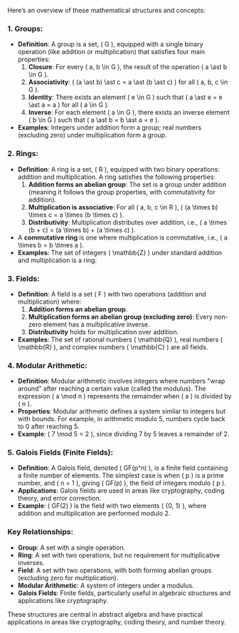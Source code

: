Here’s an overview of these mathematical structures and concepts:

### 1. **Groups:**
   - **Definition**: A group is a set, \( G \), equipped with a single binary operation (like addition or multiplication) that satisfies four main properties:
     1. **Closure**: For every \( a, b \in G \), the result of the operation \( a \ast b \in G \).
     2. **Associativity**: \( (a \ast b) \ast c = a \ast (b \ast c) \) for all \( a, b, c \in G \).
     3. **Identity**: There exists an element \( e \in G \) such that \( a \ast e = e \ast a = a \) for all \( a \in G \).
     4. **Inverse**: For each element \( a \in G \), there exists an inverse element \( b \in G \) such that \( a \ast b = b \ast a = e \).
   - **Examples**: Integers under addition form a group; real numbers (excluding zero) under multiplication form a group.

### 2. **Rings:**
   - **Definition**: A ring is a set, \( R \), equipped with two binary operations: addition and multiplication. A ring satisfies the following properties:
     1. **Addition forms an abelian group**: The set is a group under addition (meaning it follows the group properties, with commutativity for addition).
     2. **Multiplication is associative**: For all \( a, b, c \in R \), \( (a \times b) \times c = a \times (b \times c) \).
     3. **Distributivity**: Multiplication distributes over addition, i.e., \( a \times (b + c) = (a \times b) + (a \times c) \).
   - A **commutative ring** is one where multiplication is commutative, i.e., \( a \times b = b \times a \).
   - **Examples**: The set of integers \( \mathbb{Z} \) under standard addition and multiplication is a ring.

### 3. **Fields:**
   - **Definition**: A field is a set \( F \) with two operations (addition and multiplication) where:
     1. **Addition forms an abelian group**.
     2. **Multiplication forms an abelian group (excluding zero)**: Every non-zero element has a multiplicative inverse.
     3. **Distributivity** holds for multiplication over addition.
   - **Examples**: The set of rational numbers \( \mathbb{Q} \), real numbers \( \mathbb{R} \), and complex numbers \( \mathbb{C} \) are all fields.
   
### 4. **Modular Arithmetic:**
   - **Definition**: Modular arithmetic involves integers where numbers "wrap around" after reaching a certain value (called the modulus). The expression \( a \mod n \) represents the remainder when \( a \) is divided by \( n \).
   - **Properties**: Modular arithmetic defines a system similar to integers but with bounds. For example, in arithmetic modulo 5, numbers cycle back to 0 after reaching 5.
   - **Example**: \( 7 \mod 5 = 2 \), since dividing 7 by 5 leaves a remainder of 2.

### 5. **Galois Fields (Finite Fields):**
   - **Definition**: A Galois field, denoted \( GF(p^n) \), is a finite field containing a finite number of elements. The simplest case is when \( p \) is a prime number, and \( n = 1 \), giving \( GF(p) \), the field of integers modulo \( p \).
   - **Applications**: Galois fields are used in areas like cryptography, coding theory, and error correction.
   - **Example**: \( GF(2) \) is the field with two elements \( \{0, 1\} \), where addition and multiplication are performed modulo 2.

### Key Relationships:
- **Group**: A set with a single operation.
- **Ring**: A set with two operations, but no requirement for multiplicative inverses.
- **Field**: A set with two operations, with both forming abelian groups (excluding zero for multiplication).
- **Modular Arithmetic**: A system of integers under a modulus.
- **Galois Fields**: Finite fields, particularly useful in algebraic structures and applications like cryptography. 

These structures are central in abstract algebra and have practical applications in areas like cryptography, coding theory, and number theory.